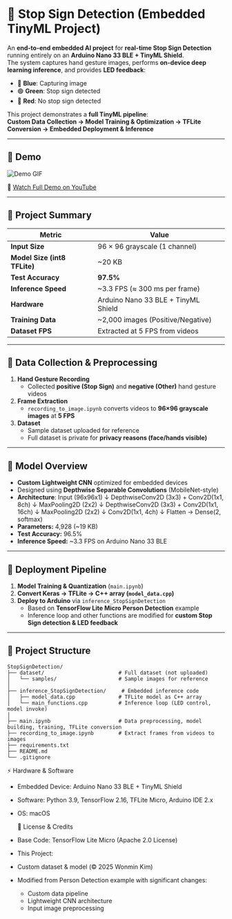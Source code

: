 # 🛑 Stop Sign Detection (Embedded TinyML Project)

An **end-to-end embedded AI project** for **real-time Stop Sign Detection** running entirely on an **Arduino Nano 33 BLE + TinyML Shield**.  
The system captures hand gesture images, performs **on-device deep learning inference**, and provides **LED feedback**:

- 🔵 **Blue**: Capturing image  
- 🟢 **Green**: Stop sign detected  
- 🔴 **Red**: No stop sign detected  

This project demonstrates a **full TinyML pipeline**:  
**Custom Data Collection → Model Training & Optimization → TFLite Conversion → Embedded Deployment & Inference**

---

## 🎥 Demo

![Demo GIF](demo.gif)

🔗 [Watch Full Demo on YouTube](https://youtu.be/lrnlHX9MhXQ)

---

## 📌 Project Summary

| Metric                        | Value                               |
|-------------------------------|-------------------------------------|
| **Input Size**                | 96 × 96 grayscale (1 channel)        |
| **Model Size (int8 TFLite)**   | ~20 KB                              |
| **Test Accuracy**              | **97.5%**                           |
| **Inference Speed**            | ~3.3 FPS (≈ 300 ms per frame)        |
| **Hardware**                   | Arduino Nano 33 BLE + TinyML Shield |
| **Training Data**              | ~2,000 images (Positive/Negative)    |
| **Dataset FPS**                | Extracted at 5 FPS from videos       |

---

## 📸 Data Collection & Preprocessing

1. **Hand Gesture Recording**  
   - Collected **positive (Stop Sign)** and **negative (Other)** hand gesture videos  
2. **Frame Extraction**  
   - `recording_to_image.ipynb` converts videos to **96×96 grayscale images** at **5 FPS**  
3. **Dataset**  
   - Sample dataset uploaded for reference  
   - Full dataset is private for **privacy reasons (face/hands visible)**

---

## 🧠 Model Overview

- **Custom Lightweight CNN** optimized for embedded devices  
- Designed using **Depthwise Separable Convolutions** (MobileNet-style)  
- **Architecture**:
   Input (96x96x1)
   ↓
   DepthwiseConv2D (3x3) + Conv2D(1x1, 8ch)
   ↓
   MaxPooling2D (2x2)
   ↓
   DepthwiseConv2D (3x3) + Conv2D(1x1, 16ch)
   ↓
   MaxPooling2D (2x2)
   ↓
   Conv2D(1x1, 4ch)
   ↓
   Flatten → Dense(2, softmax)
- **Parameters:** 4,928 (~19 KB)  
- **Test Accuracy:** 96.5%  
- **Inference Speed:** ~3.3 FPS on Arduino Nano 33 BLE

---

## 🚀 Deployment Pipeline

1. **Model Training & Quantization** (`main.ipynb`)  
2. **Convert Keras → TFLite → C++ array (`model_data.cpp`)**  
3. **Deploy to Arduino** via `inference_StopSignDetection`  
   - Based on **TensorFlow Lite Micro Person Detection** example  
   - Inference loop and other functions are modified for **custom Stop Sign detection & LED feedback**

---

## 📂 Project Structure

```plaintext
StopSignDetection/
├── dataset/                        # Full dataset (not uploaded)
│   └── samples/                    # Sample images for reference
│
├── inference_StopSignDetection/     # Embedded inference code
│   ├── model_data.cpp              # TFLite model as C++ array
│   └── main_functions.cpp          # Inference loop (LED control, model invoke)
│
├── main.ipynb                      # Data preprocessing, model building, training, TFLite conversion
├── recording_to_image.ipynb        # Extract frames from videos to images
├── requirements.txt
├── README.md
└── .gitignore
```

⚡ Hardware & Software
- Embedded Device: Arduino Nano 33 BLE + TinyML Shield
- Software: Python 3.9, TensorFlow 2.16, TFLite Micro, Arduino IDE 2.x
- OS: macOS

  📜 License & Credits
- Base Code: TensorFlow Lite Micro (Apache 2.0 License)
- This Project:
- Custom dataset & model (© 2025 Wonmin Kim)
- Modified from Person Detection example with significant changes:
   - Custom data pipeline
   - Lightweight CNN architecture
   - Input image preprocessing


